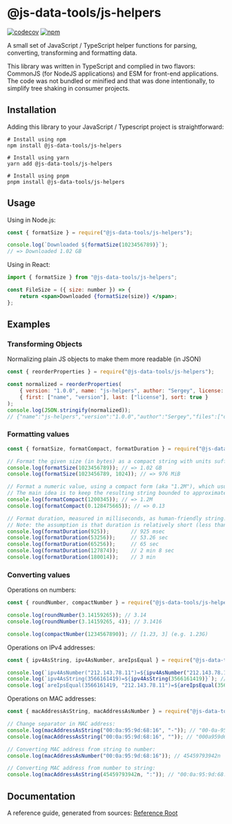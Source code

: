 # @js-data-tools/js-helpers

[![codecov][codecov-image]][codecov-url]
[![npm][npm-image]][npm-url]

A small set of JavaScript / TypeScript helper functions for parsing, converting, transforming and formatting data.

This library was written in TypeScript and complied in two flavors: CommonJS (for NodeJS applications) and ESM
for front-end applications. The code was not bundled or minified and that was done intentionally, to simplify
tree shaking in consumer projects.

## Installation

Adding this library to your JavaScript / Typescript project is straightforward:

```shell
# Install using npm
npm install @js-data-tools/js-helpers

# Install using yarn
yarn add @js-data-tools/js-helpers

# Install using pnpm
pnpm install @js-data-tools/js-helpers
```

## Usage

Using in Node.js:

```js
const { formatSize } = require("@js-data-tools/js-helpers");

console.log(`Downloaded ${formatSize(1023456789)}`);
// => Downloaded 1.02 GB
```

Using in React:

```jsx
import { formatSize } from "@js-data-tools/js-helpers";

const FileSize = ({ size: number }) => {
    return <span>Downloaded {formatSize(size)} </span>;
};
```

## Examples

### Transforming Objects

Normalizing plain JS objects to make them more readable (in JSON)

```js
const { reorderProperties } = require("@js-data-tools/js-helpers");

const normalized = reorderProperties(
    { version: "1.0.0", name: "js-helpers", author: "Sergey", license: "MIT", main: "index.js", files: ["dist"] },
    { first: ["name", "version"], last: ["license"], sort: true }
);
console.log(JSON.stringify(normalized));
// {"name":"js-helpers","version":"1.0.0","author":"Sergey","files":["dist"],"main":"index.js","license":"MIT"}
```


### Formatting values

```js
const { formatSize, formatCompact, formatDuration } = require("@js-data-tools/js-helpers");

// Format the given size (in bytes) as a compact string with units suffix:
console.log(formatSize(1023456789)); // => 1.02 GB
console.log(formatSize(1023456789, 1024)); // => 976 MiB

// Format a numeric value, using a compact form (aka "1.2M"), which usually takes not more than 6 symbols.
// The main idea is to keep the resulting string bounded to approximately 6 characters
console.log(formatCompact(1200345)); // => 1.2M
console.log(formatCompact(0.128475665)); // => 0.13

// Format duration, measured in milliseconds, as human-friendly string.
// Note: the assumption is that duration is relatively short (less than 2 hours)
console.log(formatDuration(925));       // 925 msec
console.log(formatDuration(53256));     // 53.26 sec
console.log(formatDuration(65256));     // 65 sec
console.log(formatDuration(127874));    // 2 min 8 sec
console.log(formatDuration(180014));    // 3 min
```

### Converting values

Operations on numbers:

```js
const { roundNumber, compactNumber } = require("@js-data-tools/js-helpers");

console.log(roundNumber(3.14159265)); // 3.14
console.log(roundNumber(3.14159265, 4)); // 3.1416

console.log(compactNumber(1234567890)); // [1.23, 3] (e.g. 1.23G)
```

Operations on IPv4 addresses:

```js
const { ipv4AsString, ipv4AsNumber, areIpsEqual } = require("@js-data-tools/js-helpers");

console.log(`ipv4AsNumber("212.143.78.11")=${ipv4AsNumber("212.143.78.11")}`); // 3566161419
console.log(`ipv4AsString(3566161419)=${ipv4AsString(3566161419)}`); // 212.143.78.11
console.log(`areIpsEqual(3566161419, "212.143.78.11")=${areIpsEqual(3566161419, "212.143.78.11")}`); // true
```

Operations on MAC addresses:

```js
const { macAddressAsString, macAddressAsNumber } = require("@js-data-tools/js-helpers");

// Change separator in MAC address:
console.log(macAddressAsString("00:0a:95:9d:68:16", "-")); // "00-0a-95-9d-68-16"
console.log(macAddressAsString("00:0a:95:9d:68:16", "")); // "000a959d6816"

// Converting MAC address from string to number:
console.log(macAddressAsNumber("00:0a:95:9d:68:16")); // 45459793942n

// Converting MAC address from number to string:
console.log(macAddressAsString(45459793942n, ":")); // "00:0a:95:9d:68:16"
```

## Documentation

A reference guide, generated from sources: [Reference Root](docs/ref/modules.md)

[codecov-url]: https://codecov.io/gh/js-data-tools/js-helpers
[codecov-image]: https://codecov.io/gh/js-data-tools/js-helpers/branch/master/graph/badge.svg?token=MZRT5GHT55
[npm-url]: https://www.npmjs.com/package/@js-data-tools/js-helpers
[npm-image]: https://img.shields.io/npm/v/@js-data-tools/js-helpers
